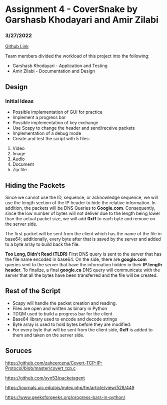 # Assignment 4 - CoverSnake by Garshasb Khodayari and Amir Zilabi
### 3/27/2022
[Github Link](https://github.com/d0ntblink/covertsnake)

Team members divided the workload of this project into the following:

- Garshasb Khodayari - Application and Testing
- Amir Zilabi - Documentation and Design

## Design

### Initial Ideas

- Possible implementation of GUI for practice
- Implement a progress bar
- Possible implementation of key exchange
- Use Scapy to change the header and send/receive packets
- Implementation of a debug mode
- Create and test the script with 5 files:

1. Video
2. Image
3. Audio
4. Document
5. Zip file

## Hiding the Packets

Since we cannot use the ID, sequence, or acknowledge sequence, we will use the length section of the IP header to hide the relative information. In addition, the packets will be DNS Queries to **Google.com**. Consequently, since the low number of bytes will not deliver due to the length being lower than the actual packet size, we will add **0xff** to each byte and remove on the server side.

The first packet will be sent from the client which has the name of the file in base64; additionally, every byte after that is saved by the server and added to a byte array to build back the file.

**Too Long, Didn't Read (TLDR)** First DNS query is sent to the server that has the file name encoded in base64. On the side, there are **google.com** queries sent to the server that have the information hidden in their **IP.length header**. To finalize, a final **google.ca** DNS query will communicate with the server that all the bytes have been transferred and the file will be created.

## Rest of the Script

- Scapy will handle the packet creation and reading.
- Files are open and written as binary in Python
- TDQM used to build a progress bar for the client
- Base64 library used to encode and decode strings
- Byte array is used to hold bytes before they are modified.
- For every byte that will be sent from the client side, **0xff** is added to them and taken on the server side.

## Soruces

https://github.com/zaheercena/Covert-TCP-IP-Protocol/blob/master/covert_tcp.c

https://github.com/syn53/packetagent

https://journals.uic.edu/ojs/index.php/fm/article/view/528/449

https://www.geeksforgeeks.org/progress-bars-in-python/
